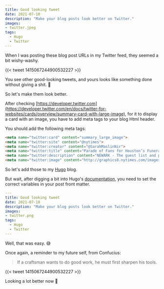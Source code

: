 ```yaml
---
title: Good looking tweet
date: 2021-07-10
description: "Make your blog posts look better on Twitter."
images:
- twitter.jpeg
tags:
  - Hugo
  - Twitter
---
```


When I was posting these blog post URLs in my Twitter feed, they seemed a bit wishy-washy.

{{< tweet 1415067244900532227 >}}

You see other good-looking tweets, and yours looks like something done without giving a shit. 💩

So let's make them look better.

After checking [https://developer.twitter.com](https://developer.twitter.com/en/docs/twitter-for-websites/cards/overview/summary-card-with-large-image), for it to display a card with an image, you have to add meta tags to your blog Html header.

You should add the following meta tags:

```html
<meta name="twitter:card" content="summary_large_image">
<meta name="twitter:site" content="@nytimes">
<meta name="twitter:creator" content="@SarahMaslinNir">
<meta name="twitter:title" content="Parade of Fans for Houston’s Funeral">
<meta name="twitter:description" content="NEWARK - The guest list and parade of limousines with celebrities emerging from them seemed more suited to a red carpet event in Hollywood or New York than than a gritty stretch of Sussex Avenue near the former site of the James M. Baxter Terrace public housing project here.">
<meta name="twitter:image" content="http://graphics8.nytimes.com/images/2012/02/19/us/19whitney-span/19whitney-span-articleLarge.jpg">
```

So let's add those to my [Hugo](https://gohugo.io/) blog. 

But wait, after digging a bit into Hugo's [documentation](https://gohugo.io/templates/internal#twitter-cards), you need to set the correct variables in your post front matter.

```yml
---
title: Good looking tweet
date: 2021-07-10
description: "Make your blog posts look better on Twitter."
images:
- twitter.png
tags:
  - Hugo
  - Twitter
---
```

Well, that was easy. 😅 

Once again, a reminder to my future self, from Confucius:

> If a craftsman wants to do good work, he must first sharpen his tools.

{{< tweet 1415067244900532227 >}}

Looking a lot better now 🤩
